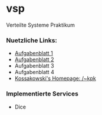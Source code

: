 # vsp
Verteilte Systeme Praktikum

### Nuetzliche Links:

* [Aufgabenblatt 1](./doc/aufgaben/VSAI-wise2015-Aufgabe-1.pdf)
* [Aufgabenblatt 2](./doc/aufgaben/VSAI-wise2015-Aufgabe-2.pdf)
* Aufgabenblatt 3
* Aufgabenblatt 4
* [Kossakowski's Homepage: /~kpk](http://users.informatik.haw-hamburg.de/~kpk/verteiltesysteme.html)


### Implementierte Services

* Dice

